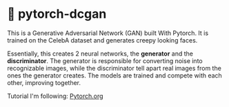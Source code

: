 # 🎨 pytorch-dcgan
This is a Generative Adversarial Network (GAN) built With Pytorch. It is trained on the CelebA dataset and generates creepy looking faces. 

Essentially, this creates 2 neural networks, the **generator** and the **discriminator**. The generator is responsible for converting noise into recognizable images, while the discriminator tell apart real images from the ones the generator creates. The models are trained and compete with each other, improving together. 

Tutorial I'm following: [Pytorch.org](https://pytorch.org/tutorials/beginner/dcgan_faces_tutorial.html)
